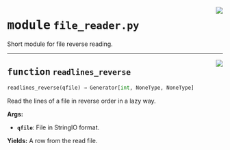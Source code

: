 <!-- markdownlint-disable -->

<a href="../src/file_reader.py#L0"><img align="right" style="float:right;" src="https://img.shields.io/badge/-source-cccccc?style=flat-square"></a>

# <kbd>module</kbd> `file_reader.py`
Short module for file reverse reading. 


---

<a href="../src/file_reader.py#L11"><img align="right" style="float:right;" src="https://img.shields.io/badge/-source-cccccc?style=flat-square"></a>

## <kbd>function</kbd> `readlines_reverse`

```python
readlines_reverse(qfile) → Generator[int, NoneType, NoneType]
```

Read the lines of a file in reverse order in a lazy way. 



**Args:**
 
 - <b>`qfile`</b>:  File in StringIO format. 



**Yields:**
 A row from the read file. 


